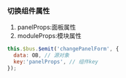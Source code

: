 ### 切换组件属性
1. panelProps:面板属性
2. moduleProps:模块属性
``` js
this.$bus.$emit('changePanelForm', {
  data: OB, // 源对象 
  key:'panelProps', // 组件key
});
```